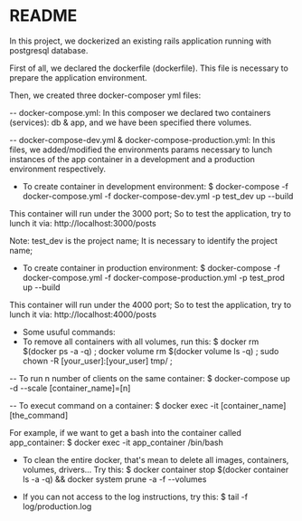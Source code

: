 # README

In this project, we dockerized an existing rails application running with postgresql database.

First of all, we declared the dockerfile (dockerfile). This file is necessary to prepare the application environment.

Then, we created three docker-composer yml files:

-- docker-compose.yml:
In this composer we declared two containers (services): db & app, and we have been specified there volumes.

-- docker-compose-dev.yml & docker-compose-production.yml:
In this files, we added/modified the environments params necessary to lunch instances of the app container in a development and a production environment respectively.

* To create container in development environment:
 $ docker-compose -f docker-compose.yml -f docker-compose-dev.yml -p test_dev up --build

This container will run under the 3000 port; So to test the application, try to lunch it via: http://localhost:3000/posts

Note: test_dev is the project name; It is necessary to identify the project name;

* To create container in production environment:
 $ docker-compose -f docker-compose.yml -f docker-compose-production.yml -p test_prod up --build

 This container will run under the 4000 port; So to test the application, try to lunch it via: http://localhost:4000/posts

* Some usuful commands:
* To remove all containers with all volumes, run this:
$ docker rm $(docker ps -a -q) ; docker volume rm $(docker volume ls -q) ; sudo chown -R [your_user]:[your_user] tmp/ ;

-- To run n number of clients on the same container:
$ docker-compose up -d --scale [container_name]=[n]

-- To execut command on a container:
$ docker exec -it [container_name] [the_command]

For example, if we want to get a bash into the container called app_container:
$ docker exec -it app_container /bin/bash

* To clean the entire docker, that's mean to delete all images, containers, volumes, drivers... Try this:
$ docker container stop $(docker container ls -a -q) && docker system prune -a -f --volumes

* If you can not access to the log instructions, try this:
$ tail -f log/production.log
